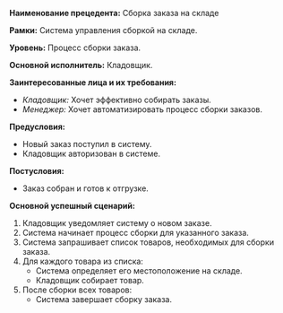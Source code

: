 **Наименование прецедента:** Сборка заказа на складе

**Рамки:** Система управления сборкой на складе.

**Уровень:** Процесс сборки заказа.

**Основной исполнитель:** Кладовщик.

**Заинтересованные лица и их требования:**
- *Кладовщик:* Хочет эффективно собирать заказы.
- *Менеджер:* Хочет автоматизировать процесс сборки заказов.

**Предусловия:**
- Новый заказ поступил в систему.
- Кладовщик авторизован в системе.

**Постусловия:**
- Заказ собран и готов к отгрузке.

**Основной успешный сценарий:**
1. Кладовщик уведомляет систему о новом заказе.
2. Система начинает процесс сборки для указанного заказа.
3. Система запрашивает список товаров, необходимых для сборки заказа.
4. Для каждого товара из списка:
    - Система определяет его местоположение на складе.
    - Кладовщик собирает товар.
5. После сборки всех товаров:
    - Система завершает сборку заказа.
